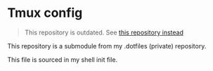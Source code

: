 # Tmux config 

> This repository is outdated. See [this repository instead](https://github.com/kutiny/.dotfiles/tree/main/tmux)

This repository is a submodule from my .dotfiles (private) repository.

This file is sourced in my shell init file.

